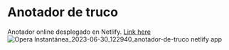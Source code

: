 # Anotador de truco
Anotador online desplegado en Netlify. [Link here](https://anotador-de-truco.netlify.app)
![Opera Instantánea_2023-06-30_122940_anotador-de-truco netlify app](https://github.com/oyham/anotador-de-truco/assets/97111287/fce32072-dbe0-47eb-b2e3-28ce90ecb459)
